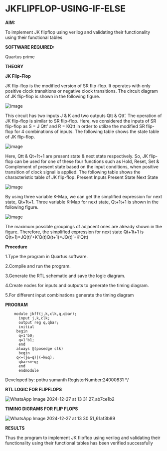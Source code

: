 # JKFLIPFLOP-USING-IF-ELSE

**AIM:** 

To implement  JK flipflop using verilog and validating their functionality using their functional tables

**SOFTWARE REQUIRED:**

Quartus prime

**THEORY**

**JK Flip-Flop**

JK flip-flop is the modified version of SR flip-flop. It operates with only positive clock transitions or negative clock transitions. The circuit diagram of JK flip-flop is shown in the following figure.

![image](https://github.com/naavaneetha/JKFLIPFLOP-USING-IF-ELSE/assets/154305477/a649c30b-232b-4558-b188-fd6c09845180)


This circuit has two inputs J & K and two outputs Qtt & Qtt’. The operation of JK flip-flop is similar to SR flip-flop. Here, we considered the inputs of SR flip-flop as S = J Qtt’ and R = KQtt in order to utilize the modified SR flip-flop for 4 combinations of inputs. The following table shows the state table of JK flip-flop.

![image](https://github.com/naavaneetha/JKFLIPFLOP-USING-IF-ELSE/assets/154305477/c4360742-e8a8-4937-b089-c46c0433f9a3)

 
Here, Qtt & Qt+1t+1 are present state & next state respectively. So, JK flip-flop can be used for one of these four functions such as Hold, Reset, Set & Complement of present state based on the input conditions, when positive transition of clock signal is applied. The following table shows the characteristic table of JK flip-flop. Present Inputs Present State Next State
 
![image](https://github.com/naavaneetha/JKFLIPFLOP-USING-IF-ELSE/assets/154305477/6c275261-a6d5-4c37-a3a7-1e88ca11c4cd)

By using three variable K-Map, we can get the simplified expression for next state, Qt+1t+1. Three variable K-Map for next state, Qt+1t+1 is shown in the following figure.
 
![image](https://github.com/naavaneetha/JKFLIPFLOP-USING-IF-ELSE/assets/154305477/5174f41b-0ce0-4329-a372-6d1943ea6673)

The maximum possible groupings of adjacent ones are already shown in the figure. Therefore, the simplified expression for next state Qt+1t+1 is Q(t+1)=JQ(t)′+K′Q(t)Q(t+1)=JQ(t)′+K′Q(t)

**Procedure**

1.Type the program in Quartus software.

2.Compile and run the program.

3.Generate the RTL schematic and save the logic diagram.

4.Create nodes for inputs and outputs to generate the timing diagram.

5.For different input combinations generate the timing diagram

**PROGRAM**

        module jkff(j,k,clk,q,qbar);
          input j,k,clk;
          output reg q,qbar;
          initial 
         begin
          q=1'b0;
          q=1'b1;
          end 
         always @(posedge clk)
          begin 
         q<=(j&~q)|(~k&q);
          qbar<=~q;
          end
          endmodule
Developed by: pothu sumanth 
RegisterNumber:24000831
*/

**RTL LOGIC FOR FLIPFLOPS**


![WhatsApp Image 2024-12-27 at 13 31 27_ab7ce1b2](https://github.com/user-attachments/assets/1f69b4ba-58fe-42ed-8209-b58b91667e07)



**TIMING DIGRAMS FOR FLIP FLOPS**


![WhatsApp Image 2024-12-27 at 13 30 51_61af3b89](https://github.com/user-attachments/assets/4a7bcd85-ada4-48d2-b1e2-683a35ed1630)




**RESULTS**


Thus the program to implement JK flipflop using verilog and validating their functionality using their functional tables has been verified successfully

